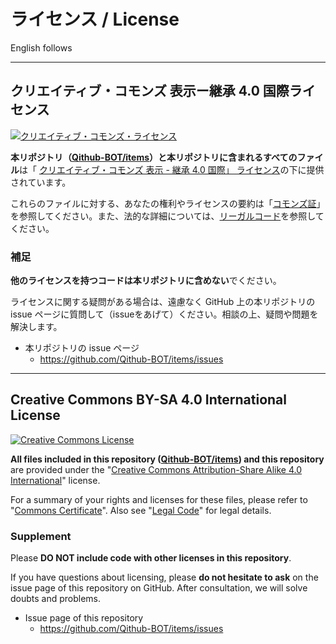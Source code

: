 # ライセンス / License

English follows

--------

## クリエイティブ・コモンズ 表示ー継承 4.0 国際ライセンス

<a rel="license" href="http://creativecommons.org/licenses/by-sa/4.0/"><img alt="クリエイティブ・コモンズ・ライセンス" style="border-width:0" src="https://i.creativecommons.org/l/by-sa/4.0/88x31.png" /></a>

**本リポジトリ（[Qithub-BOT/items](https://github.com/Qithub-BOT/items/)）と本リポジトリに含まれるすべてのファイル**は「 <a rel="license" href="https://creativecommons.org/licenses/by-sa/4.0/deed.ja">クリエイティブ・コモンズ 表示 - 継承 4.0 国際」 ライセンス</a>の下に提供されています。

これらのファイルに対する、あなたの権利やライセンスの要約は「[コモンズ証](https://creativecommons.org/licenses/by-sa/4.0/deed.ja)」を参照してください。また、法的な詳細については、[リーガルコード](https://creativecommons.org/licenses/by-sa/4.0/legalcode.ja)を参照してください。

### 補足

**他のライセンスを持つコードは本リポジトリに含めない**でください。

ライセンスに関する疑問がある場合は、遠慮なく GitHub 上の本リポジトリの issue ページに質問して（issueをあげて）ください。相談の上、疑問や問題を解決します。

- 本リポジトリの issue ページ
    - <https://github.com/Qithub-BOT/items/issues>


--------


## Creative Commons BY-SA 4.0 International License 

<a rel="license" href="http://creativecommons.org/licenses/by-sa/4.0/"><img alt="Creative Commons License" style="border-width:0" src="https://i.creativecommons.org/l/by-sa/4.0/88x31.png" /></a>

**All files included in this repository ([Qithub-BOT/items](https://github.com/Qithub-BOT/items/)) and this repository** are provided under the "<a rel="license" href="http://creativecommons.org/licenses/by-sa/4.0/">Creative Commons Attribution-Share Alike 4.0 International</a>" license.

For a summary of your rights and licenses for these files, please refer to "[Commons Certificate](https://creativecommons.org/licenses/by-sa/4.0/)". Also see "[Legal Code](https://creativecommons.org/licenses/by-sa/4.0/legalcode)" for legal details.


### Supplement

Please **DO NOT include code with other licenses in this repository**.

If you have questions about licensing, please **do not hesitate to ask** on the issue page of this repository on GitHub. After consultation, we will solve doubts and problems.

- Issue page of this repository
    - <https://github.com/Qithub-BOT/items/issues>
